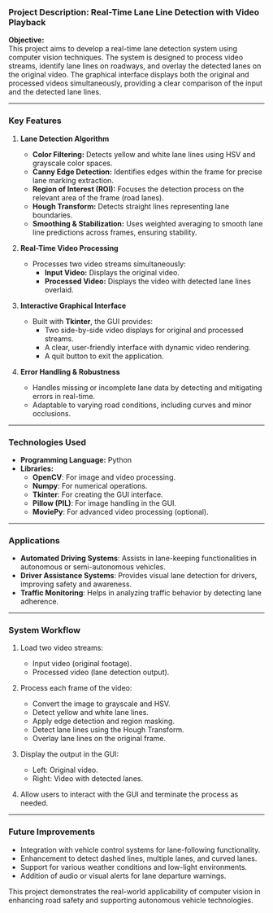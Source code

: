 ### **Project Description: Real-Time Lane Line Detection with Video Playback**

**Objective:**  
This project aims to develop a real-time lane detection system using computer vision techniques. The system is designed to process video streams, identify lane lines on roadways, and overlay the detected lanes on the original video. The graphical interface displays both the original and processed videos simultaneously, providing a clear comparison of the input and the detected lane lines.

---

### **Key Features**

1. **Lane Detection Algorithm**  
   - **Color Filtering:** Detects yellow and white lane lines using HSV and grayscale color spaces.  
   - **Canny Edge Detection:** Identifies edges within the frame for precise lane marking extraction.  
   - **Region of Interest (ROI):** Focuses the detection process on the relevant area of the frame (road lanes).  
   - **Hough Transform:** Detects straight lines representing lane boundaries.  
   - **Smoothing & Stabilization:** Uses weighted averaging to smooth lane line predictions across frames, ensuring stability.

2. **Real-Time Video Processing**  
   - Processes two video streams simultaneously:
     - **Input Video:** Displays the original video.
     - **Processed Video:** Displays the video with detected lane lines overlaid.

3. **Interactive Graphical Interface**  
   - Built with **Tkinter**, the GUI provides:
     - Two side-by-side video displays for original and processed streams.
     - A clear, user-friendly interface with dynamic video rendering.
     - A quit button to exit the application.

4. **Error Handling & Robustness**  
   - Handles missing or incomplete lane data by detecting and mitigating errors in real-time.
   - Adaptable to varying road conditions, including curves and minor occlusions.

---

### **Technologies Used**

- **Programming Language:** Python  
- **Libraries:**  
  - **OpenCV**: For image and video processing.  
  - **Numpy**: For numerical operations.  
  - **Tkinter**: For creating the GUI interface.  
  - **Pillow (PIL)**: For image handling in the GUI.  
  - **MoviePy**: For advanced video processing (optional).  

---

### **Applications**

- **Automated Driving Systems**: Assists in lane-keeping functionalities in autonomous or semi-autonomous vehicles.
- **Driver Assistance Systems**: Provides visual lane detection for drivers, improving safety and awareness.
- **Traffic Monitoring**: Helps in analyzing traffic behavior by detecting lane adherence.

---

### **System Workflow**

1. Load two video streams:
   - Input video (original footage).
   - Processed video (lane detection output).

2. Process each frame of the video:
   - Convert the image to grayscale and HSV.
   - Detect yellow and white lane lines.
   - Apply edge detection and region masking.
   - Detect lane lines using the Hough Transform.
   - Overlay lane lines on the original frame.

3. Display the output in the GUI:
   - Left: Original video.
   - Right: Video with detected lanes.

4. Allow users to interact with the GUI and terminate the process as needed.

---

### **Future Improvements**

- Integration with vehicle control systems for lane-following functionality.
- Enhancement to detect dashed lines, multiple lanes, and curved lanes.
- Support for various weather conditions and low-light environments.
- Addition of audio or visual alerts for lane departure warnings.

This project demonstrates the real-world applicability of computer vision in enhancing road safety and supporting autonomous vehicle technologies.
